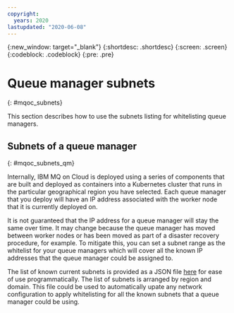 ```yaml
---
copyright:
  years: 2020
lastupdated: "2020-06-08"
---
```


{:new_window: target="_blank"}
{:shortdesc: .shortdesc}
{:screen: .screen}
{:codeblock: .codeblock}
{:pre: .pre}

# Queue manager subnets
{: #mqoc_subnets}

This section describes how to use the subnets listing for whitelisting queue managers.

## Subnets of a queue manager
{: #mqoc_subnets_qm}

Internally, IBM MQ on Cloud is deployed using a series of components that are built and deployed as containers into a Kubernetes cluster that runs in the particular geographical region you have selected. Each queue manager that you deploy will have an IP address associated with the worker node that it is currently deployed on.

It is not guaranteed that the IP address for a queue manager will stay the same over time. It may change because the queue manager has moved between worker nodes or has been moved as part of a disaster recovery procedure, for example. To mitigate this, you can set a subnet range as the whitelist for your queue managers which will cover all the known IP addresses that the queue manager could be assigned to.

The list of known current subnets is provided as a JSON file [here](http://ibm.biz/mqcloud-workerip) for ease of use programmatically. The list of subnets is arranged by region and domain. This file could be used to automatically upate any network configuration to apply whitelisting for all the known subnets that a queue manager could be using.

